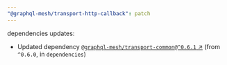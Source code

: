 ```yaml
---
"@graphql-mesh/transport-http-callback": patch
---
```

dependencies updates:
  - Updated dependency [`@graphql-mesh/transport-common@^0.6.1` ↗︎](https://www.npmjs.com/package/@graphql-mesh/transport-common/v/0.6.1) (from `^0.6.0`, in `dependencies`)
